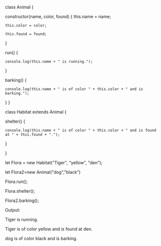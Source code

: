 class Animal {

  constructor(name, color, found)
  {
    this.name = name;
    
    this.color = color;
    
    this.found = found;
    
  }

  run() {
  
    console.log(this.name + " is running.");
    
  }

  barking() {
  
    console.log(this.name + " is of color " + this.color + " and is barking.");
    
  }
}

class Habitat extends Animal {

  shelter() {
  
    console.log(this.name + " is of color " + this.color + " and is found at " + this.found + ".");
    
  }
  
}

let Flora = new Habitat("Tiger", "yellow", "den");

let Flora2=new Animal("dog","black")

Flora.run();

Flora.shelter();

Flora2.barking();

Output:

Tiger is running.

Tiger is of color yellow and is found at den. 

dog is of color black and is barking.
